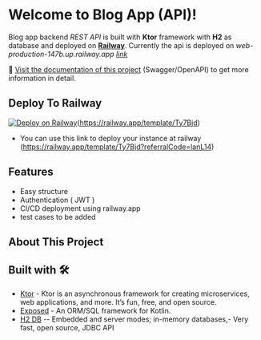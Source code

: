 # Welcome to Blog App (API)!

Blog app backend *REST API* is built with **Ktor** framework with **H2** as database and deployed on **[Railway](https://railway.app/)**.
Currently the api is deployed on *web-production-147b.up.railway.app [link](https://web-production-147b.up.railway.app)*

📄 [Visit the documentation of this project](https://web-production-147b.up.railway.app/swagger/index.html) (Swagger/OpenAPI) to get more information in detail.
## Deploy To Railway
[![Deploy on Railway](https://railway.app/button.svg)](https://railway.app/template/Ty7Bjd?referralCode=lanL14)(https://railway.app/template/Ty7Bjd)
- You can use this link to deploy your instance at railway (https://railway.app/template/Ty7Bjd?referralCode=lanL14)

## Features
- Easy structure
- Authentication ( JWT )
- CI/CD deployment using railway.app
- test cases to be added

## About This Project


## Built with 🛠

- [Ktor](https://ktor.io/) - Ktor is an asynchronous framework for creating microservices, web applications, and more. It’s fun, free, and open source.
- [Exposed](https://github.com/JetBrains/Exposed) - An ORM/SQL framework for Kotlin.
- [H2 DB](https://www.h2database.com/html/main.html)   --   Embedded and server modes; in-memory databases,-   Very fast, open source, JDBC API

